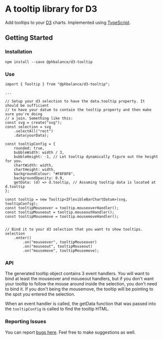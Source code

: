 # A tooltip library for D3

Add tooltips to your [D3](https://d3js.org/) charts. Implemented using [TypeScript](https://www.typescriptlang.org/).

## Getting Started


### Installation

```
npm install --save @phbalance/d3-tooltip
```

### Use

```
import { Tooltip } from "@phbalance/d3-tooltip";

...

// Setup your d3 selection to have the data.tooltip property. It should be sufficient
// to have your datum to contain the tooltip property and then make sure you're doing
// a join. Something like this:
const svg = create("svg");
const selection = svg
    .selectAll("rect")
    .data(yourData);

const tooltipConfig = {
    rounded: true,
    bubbleWidth: width / 3,
    bubbleHeight: -1, // Let tooltip dynamically figure out the height for you.
    chartWidth: width,
    chartHeight: width,
    backgroundColour: "#F8F8F8",
    backgroundOpacity: 0.9,
    getData: (d) => d.tooltip, // Assuming tooltip data is located at d.tooltip
};

const tooltip = new Tooltip<IFlexibleBarChartDatum>(svg, tooltipConfig);
const tooltipMouseover = tooltip.mouseoverHandler();
const tooltipMouseout = tooltip.mouseoutHandler();
const tooltipMousemove = tooltip.mousemoveHandler();


// Bind it to your d3 selection that you want to show tooltips.
selection
    .enter()
        .on("mouseover", tooltipMouseover)
        .on("mouseout", tooltipMouseout)
        .on("mousemove", tooltipMousemove);
```

### API

The generated tooltip object contains 3 event handlers. You will want to bind at least the mouseover and mouseout handlers, but if you don't want your tooltip to follow the mouse around inside the selection, you don't need to bind it. If you don't being the mousemove, the tooltip will be pointing to the spot you entered the selection.

When an event handler is called, the getData function that was passed into the `tooltipConfig` is called to find the tooltip HTML.

### Reporting Issues

You can report [bugs here](https://github.com/phBalance/d3-tooltip/issues). Feel free to make suggestions as well.
